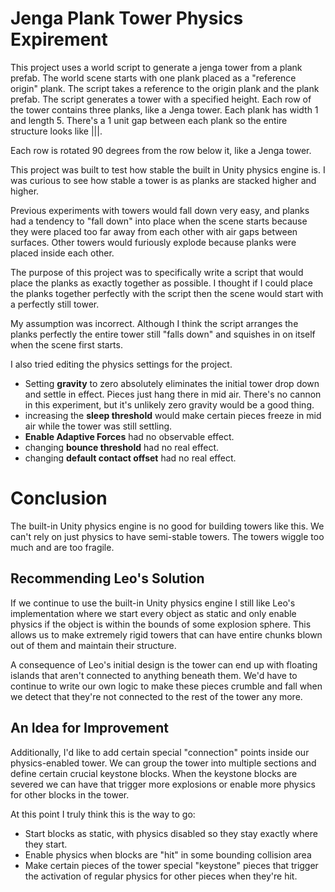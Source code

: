 # Jenga Plank Tower Physics Expirement
This project uses a world script to generate a jenga tower from a plank prefab.
The world scene starts with one plank placed as a "reference origin" plank. The
script takes a reference to the origin plank and the plank prefab. The script
generates a tower with a specified height. Each row of the tower contains three
planks, like a Jenga tower. Each plank has width 1 and length 5. There's a 1
unit gap between each plank so the entire structure looks like |||.

Each row is rotated 90 degrees from the row below it, like a Jenga tower.

This project was built to test how stable the built in Unity physics engine is.
I was curious to see how stable a tower is as planks are stacked higher and
higher.

Previous experiments with towers would fall down very easy, and planks had a
tendency to "fall down" into place when the scene starts because they were
placed too far away from each other with air gaps between surfaces. Other
towers would furiously explode because planks were placed inside each other.

The purpose of this project was to specifically write a script that would
place the planks as exactly together as possible. I thought if I could place
the planks together perfectly with the script then the scene would start with
a perfectly still tower.

My assumption was incorrect. Although I think the script arranges the planks 
perfectly the entire tower still "falls down" and squishes in on itself when
the scene first starts.

I also tried editing the physics settings for the project. 
* Setting **gravity** to zero absolutely eliminates the initial tower drop down
  and settle in effect. Pieces just hang there in mid air. There's no cannon
  in this experiment, but it's unlikely zero gravity would be a good thing.
* increasing the **sleep threshold** would make certain pieces freeze in mid air
  while the tower was still settling.
* **Enable Adaptive Forces** had no observable effect.
* changing **bounce threshold** had no real effect.
* changing **default contact offset** had no real effect.

# Conclusion
The built-in Unity physics engine is no good for building towers like this. We
can't rely on just physics to have semi-stable towers. The towers wiggle too
much and are too fragile. 

## Recommending Leo's Solution
If we continue to use the built-in Unity physics engine I still like Leo's
implementation where we start every object as static and only enable physics
if the object is within the bounds of some explosion sphere. This allows us
to make extremely rigid towers that can have entire chunks blown out of them
and maintain their structure.

A consequence of Leo's initial design is the tower can end up with floating
islands that aren't connected to anything beneath them. We'd have to continue
to write our own logic to make these pieces crumble and fall when we detect
that they're not connected to the rest of the tower any more.

## An Idea for Improvement
Additionally, I'd like to add certain special "connection" points inside
our physics-enabled tower. We can group the tower into multiple sections
and define certain crucial keystone blocks. When the keystone blocks are
severed we can have that trigger more explosions or enable more physics
for other blocks in the tower.

At this point I truly think this is the way to go:
* Start blocks as static, with physics disabled so they stay exactly where
  they start.
* Enable physics when blocks are "hit" in some bounding collision area
* Make certain pieces of the tower special "keystone" pieces that trigger
  the activation of regular physics for other pieces when they're hit.
